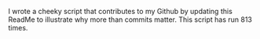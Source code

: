 I wrote a cheeky script that contributes to my Github by updating this ReadMe to illustrate why more than commits matter. This script has run 813 times.